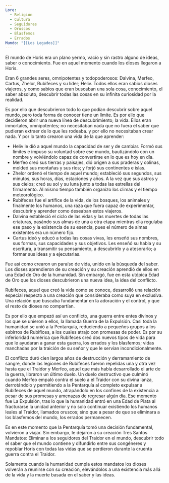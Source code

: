 ```yaml
---
Lore:
  - Religión
  - Cultura
  - Seguidores
  - Oruscos
  - Blasfemos
  - Errados
Mundo: "[[Los Legados]]"
---
```

El mundo de Horis era un plano yermo, vacío y sin rastro alguno de ideas, saber o conocimiento. Fue en aquel momento cuando los dioses llegaron a Horis. 

Eran 6 grandes seres, omnipotentes y todopoderosos: Dalvina, Merfeo, Cartus, Zhelor, Rubifeces y su líder; Heliv. Todos ellos eran sabios dioses viajeros, y como sabios que eran buscaban una sola cosa, conocimiento, el saber absoluto, descubrir todas las cosas en su infinita curiosidad por la realidad.

Es por ello que descubrieron todo lo que podían descubrir sobre aquel mundo, pero toda forma de conocer tiene un límite. Es por ello que decidieron abrir una nueva línea de descubrimiento; la vida. Ellos eran inmortales, omnipotentes; no necesitaban nada que no fuera el saber que pudieran extraer de lo que les rodeaba. y por ello no necesitaban crear nada. Y por lo tanto crearon una vida de la que aprender:
- Heliv le dió a aquel mundo la capacidad de ser y de cambiar. Formó sus límites e impuso su voluntad sobre ese mundo, bautizándolo con un nombre y volviéndolo capaz de convertirse en lo que es hoy en día.
- Merfeo creó sus tierras y paisajes, dió origen a sus praderas y colinas, moldeó sus montañas y sus ríos; y forjó sus continentes e islas. 
- Zhelor ordenó el tiempo de aquel mundo; estableció sus segundos, sus minutos, sus horas, días, estaciones y años. A la vez que sus astros y sus cielos; creó su sol y su luna junto a todas las estrellas del firmamento. Al mismo tiempo también organizo los climas y el tiempo meteorológico.
- Rubifeces fue el artífice de la vida, de los bosques, los animales y finalmente los humanos, una raza que fuera capaz de experimentar, descubrir y aprender como deseaban estos viajeros.
- Dalvina estableció el ciclo de las vidas y las muertes de todas las criaturas, pasándo sus almas de una a otra etapa mientras ella regulaba ese paso y la existencia de su esencia, pues el número de almas existentes era un número fijo.
- Cartus ideó y educó a todas las cosas vivas, les enseñó sus nombres, sus formas, sus capacidades y sus objetivos. Les enseñó su habla y su escritura, a transmitir su pensamiento, a descubrirlo y a atesorarlo; a formar sus ideas y a ejecutarlas.

Fue así como crearon un paraíso de vida, unido en la búsqueda del saber. Los dioses aprendieron de su creación y su creación aprendió de ellos en una Edad de Oro de la humanidad. Sin embargó, fue en esta utópica Edad de Oro que los dioses descubrieron una nueva idea, la idea del conflicto.

Rubifeces, aquel que creó la vida como se conoce, desarrolló una relación especial respecto a una creación que consideraba como suya en exclusiva. Una relación que buscaba fundamentar en la adoración y el control, y que el resto de dioses no compartían.

Es por ello que empezó así un conflicto, una guerra entre entes divinos y los que se unieron a ellos, la llamada Guerra de la Expulsión. Casi toda la humanidad se unió a la Pentarquía, reduciendo a pequeños grupos a los esbirros de Rubifices, a los cuales atrajo con promesas de poder. Es por su inferioridad numérica que Rubifeces creó dos nuevos tipos de vida para que le ayudaran a ganar esta guerra, los errados y los blasfemos; vidas manchadas por la traición de su señor y que le servían incondicionalmente.

El conflicto duró cien largos años de destrucción y derramamiento de sangre, donde las legiones de Rubifeces fueron repelidas una y otra vez hasta que el Traidor y Merfeo, aquel que más había desarrollado el arte de la guerra, libraron un último duelo. Un duelo destructivo que culminó cuando Merfeo empaló contra el suelo a el Traidor con su divina lanza, derrotándolo y permitiendo a la Pentarquía al completo expulsar a Rubifeces de aquel mundo, atrapándolo en los confines de la existencia a pesar de sus promesas y amenazas de regresar algún día. Ese momento fue La Expulsión, tras lo que la humanidad entró en una Edad de Plata al fracturarse la unidad anterior y no solo continuar existiendo los humanos leales al Traidor, llamados oruscos; sino que a pesar de que se eliminara a los blasfemos del mundo, los errados permanecen.

Es en este momento que la Pentarquía tomó una decisión fundamental, volvieron a viajar. Sin embargo, le dejaron a su creación Tres Santos Mandatos: Eliminar a los seguidores del Traidor en el mundo, descubrir todo el saber que el mundo contiene y difundirlo entre sus congéneres y repoblar Horis con todas las vidas que se perdieron durante la cruenta guerra contra el Traidor.

Solamente cuando la humanidad cumpla estos mandatos los dioses volverán a reunirse con su creación, elevándolos a una existencia más allá de la vida y la muerte basada en el saber y las ideas.